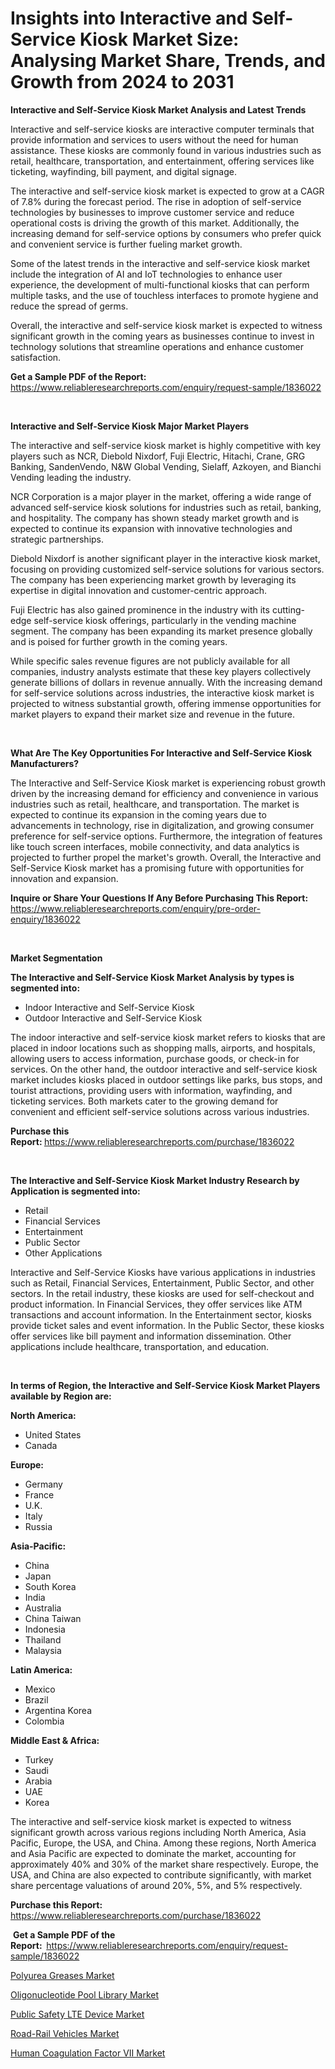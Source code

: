 <p><h1>Insights into Interactive and Self-Service Kiosk Market Size: Analysing Market Share, Trends, and Growth from 2024 to 2031</h1></p><p><strong>Interactive and Self-Service Kiosk Market Analysis and Latest Trends</strong></p>
<p><p>Interactive and self-service kiosks are interactive computer terminals that provide information and services to users without the need for human assistance. These kiosks are commonly found in various industries such as retail, healthcare, transportation, and entertainment, offering services like ticketing, wayfinding, bill payment, and digital signage.</p><p>The interactive and self-service kiosk market is expected to grow at a CAGR of 7.8% during the forecast period. The rise in adoption of self-service technologies by businesses to improve customer service and reduce operational costs is driving the growth of this market. Additionally, the increasing demand for self-service options by consumers who prefer quick and convenient service is further fueling market growth.</p><p>Some of the latest trends in the interactive and self-service kiosk market include the integration of AI and IoT technologies to enhance user experience, the development of multi-functional kiosks that can perform multiple tasks, and the use of touchless interfaces to promote hygiene and reduce the spread of germs.</p><p>Overall, the interactive and self-service kiosk market is expected to witness significant growth in the coming years as businesses continue to invest in technology solutions that streamline operations and enhance customer satisfaction.</p></p>
<p><strong>Get a Sample PDF of the Report:&nbsp;</strong> <a href="https://www.reliableresearchreports.com/enquiry/request-sample/1836022">https://www.reliableresearchreports.com/enquiry/request-sample/1836022</a></p>
<p>&nbsp;</p>
<p><strong>Interactive and Self-Service Kiosk Major Market Players</strong></p>
<p><p>The interactive and self-service kiosk market is highly competitive with key players such as NCR, Diebold Nixdorf, Fuji Electric, Hitachi, Crane, GRG Banking, SandenVendo, N&W Global Vending, Sielaff, Azkoyen, and Bianchi Vending leading the industry.</p><p>NCR Corporation is a major player in the market, offering a wide range of advanced self-service kiosk solutions for industries such as retail, banking, and hospitality. The company has shown steady market growth and is expected to continue its expansion with innovative technologies and strategic partnerships.</p><p>Diebold Nixdorf is another significant player in the interactive kiosk market, focusing on providing customized self-service solutions for various sectors. The company has been experiencing market growth by leveraging its expertise in digital innovation and customer-centric approach.</p><p>Fuji Electric has also gained prominence in the industry with its cutting-edge self-service kiosk offerings, particularly in the vending machine segment. The company has been expanding its market presence globally and is poised for further growth in the coming years.</p><p>While specific sales revenue figures are not publicly available for all companies, industry analysts estimate that these key players collectively generate billions of dollars in revenue annually. With the increasing demand for self-service solutions across industries, the interactive kiosk market is projected to witness substantial growth, offering immense opportunities for market players to expand their market size and revenue in the future.</p></p>
<p>&nbsp;</p>
<p><strong>What Are The Key Opportunities For Interactive and Self-Service Kiosk Manufacturers?</strong></p>
<p><p>The Interactive and Self-Service Kiosk market is experiencing robust growth driven by the increasing demand for efficiency and convenience in various industries such as retail, healthcare, and transportation. The market is expected to continue its expansion in the coming years due to advancements in technology, rise in digitalization, and growing consumer preference for self-service options. Furthermore, the integration of features like touch screen interfaces, mobile connectivity, and data analytics is projected to further propel the market's growth. Overall, the Interactive and Self-Service Kiosk market has a promising future with opportunities for innovation and expansion.</p></p>
<p><strong>Inquire or Share Your Questions If Any Before Purchasing This Report:</strong> <a href="https://www.reliableresearchreports.com/enquiry/pre-order-enquiry/1836022">https://www.reliableresearchreports.com/enquiry/pre-order-enquiry/1836022</a></p>
<p>&nbsp;</p>
<p><strong>Market Segmentation</strong></p>
<p><strong>The Interactive and Self-Service Kiosk Market Analysis by types is segmented into:</strong></p>
<p><ul><li>Indoor Interactive and Self-Service Kiosk</li><li>Outdoor Interactive and Self-Service Kiosk</li></ul></p>
<p><p>The indoor interactive and self-service kiosk market refers to kiosks that are placed in indoor locations such as shopping malls, airports, and hospitals, allowing users to access information, purchase goods, or check-in for services. On the other hand, the outdoor interactive and self-service kiosk market includes kiosks placed in outdoor settings like parks, bus stops, and tourist attractions, providing users with information, wayfinding, and ticketing services. Both markets cater to the growing demand for convenient and efficient self-service solutions across various industries.</p></p>
<p><strong>Purchase this Report:&nbsp;</strong><a href="https://www.reliableresearchreports.com/purchase/1836022">https://www.reliableresearchreports.com/purchase/1836022</a></p>
<p>&nbsp;</p>
<p><strong>The Interactive and Self-Service Kiosk Market Industry Research by Application is segmented into:</strong></p>
<p><ul><li>Retail</li><li>Financial Services</li><li>Entertainment</li><li>Public Sector</li><li>Other Applications</li></ul></p>
<p><p>Interactive and Self-Service Kiosks have various applications in industries such as Retail, Financial Services, Entertainment, Public Sector, and other sectors. In the retail industry, these kiosks are used for self-checkout and product information. In Financial Services, they offer services like ATM transactions and account information. In the Entertainment sector, kiosks provide ticket sales and event information. In the Public Sector, these kiosks offer services like bill payment and information dissemination. Other applications include healthcare, transportation, and education.</p></p>
<p>&nbsp;</p>
<p><strong>In terms of Region, the Interactive and Self-Service Kiosk Market Players available by Region are:</strong></p>
<p>
    <p> <strong> North America: </strong>
        <ul>
            <li>United States</li>
            <li>Canada</li>
        </ul>
        </p> 
    <p> <strong> Europe: </strong>
        <ul>
            <li>Germany</li>
            <li>France</li>
            <li>U.K.</li>
            <li>Italy</li>
            <li>Russia</li>
        </ul>
        </p> 
    <p> <strong> Asia-Pacific: </strong>
        <ul>
            <li>China</li>
            <li>Japan</li>
            <li>South Korea</li>
            <li>India</li>
            <li>Australia</li>
            <li>China Taiwan</li>
            <li>Indonesia</li>
            <li>Thailand</li>
            <li>Malaysia</li>
        </ul>
        </p> 
    <p> <strong> Latin America: </strong>
        <ul>
            <li>Mexico</li>
            <li>Brazil</li>
            <li>Argentina Korea</li>
            <li>Colombia</li>
        </ul>
        </p> 
    <p> <strong> Middle East & Africa: </strong>
        <ul>
            <li>Turkey</li>
            <li>Saudi</li>
            <li>Arabia</li>
            <li>UAE</li>
            <li>Korea</li>
        </ul>
    </p>
    </p>
<p><p>The interactive and self-service kiosk market is expected to witness significant growth across various regions including North America, Asia Pacific, Europe, the USA, and China. Among these regions, North America and Asia Pacific are expected to dominate the market, accounting for approximately 40% and 30% of the market share respectively. Europe, the USA, and China are also expected to contribute significantly, with market share percentage valuations of around 20%, 5%, and 5% respectively.</p></p>
<p><strong>Purchase this Report: </strong><a href="https://www.reliableresearchreports.com/purchase/1836022">https://www.reliableresearchreports.com/purchase/1836022</a></p>
<p>&nbsp;<strong>Get a Sample PDF of the Report:&nbsp;&nbsp;</strong><a href="https://www.reliableresearchreports.com/enquiry/request-sample/1836022">https://www.reliableresearchreports.com/enquiry/request-sample/1836022</a></p>
<p><strong></strong></p>
<p><p><a href="https://issuu.com/reportprime-2/docs/polyurea-greases-market-size-2030.pptx">Polyurea Greases Market</a></p><p><a href="https://medium.com/@santosdicki2023/oligonucleotide-pool-library-market-furnishes-information-on-market-share-market-trends-and-24f54793c2b6">Oligonucleotide Pool Library Market</a></p><p><a href="https://github.com/biheemgalvinlouises6hokrh3h/Market-Research-Report-List-1/blob/main/public-safety-lte-device-market.md">Public Safety LTE Device Market</a></p><p><a href="https://issuu.com/reportprime-2/docs/road-rail-vehicles-market-size-2030.pptx">Road-Rail Vehicles Market</a></p><p><a href="https://medium.com/@santosdicki2023/analyzing-human-coagulation-factor-vii-market-global-industry-perspective-and-forecast-2024-to-9a51de17a27e">Human Coagulation Factor VII Market</a></p></p>